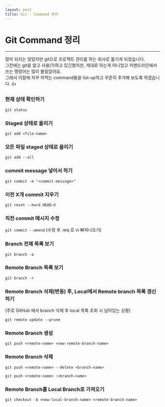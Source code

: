 ```yaml
---
layout: post
title: Git - Command 정리
---
```


# Git Command 정리

---

얼마 되지는 않았지만 git으로 프로젝트 관리를 하는 회사로 옮기게 되었습니다.  
그전에는 git을 알고 사용(?)하고 있긴했지만, 제대로 아는게 아니었고 커맨드라인에서 쓰는 명령어는 많이 몰랐었어요.  
그래서 이참에 자꾸 까먹는 command들을 list-up하고 꾸준히 추가해 보도록 하겠습니다. 👍    

### 현재 상태 확인하기  
`git status`

### Staged 상태로 올리기  
`git add <file-name>`

### 모든 파일 staged 상태로 올리기
`git add --all`

### commit message 넣어서 하기
`git commit -m "<commit-message>"`

### 이전 X개 commit  지우기
`git reset --hard HEAD~X`

### 직전 commit 메시지 수정
`git commit --amend`
(수정 후 :wq 로 vi 빠져나오기)

### Branch 전체 목록 보기
`git branch -a`

### Remote Branch 목록 보기
`git branch -r`

### Remote Branch 삭제(변동) 후, Local에서 Remote branch 목록 갱신하기  
(주로 GitHub 에서 branch 삭제 후 local 목록 조회 시 남아있는 상황)  

`git remote update --prune`

### Remote Branch 생성
`git push <remote-name> <new-remote-branch-name>`

### Remote Branch 삭제
`git push <remote-name> --delete <branch-name>`  

`git push <remote-name> :<branch-name>`

### Remote Branch를 Local Branch로 가져오기
`git checkout -b <new-local-branch-name> <remote-branch-name>`
